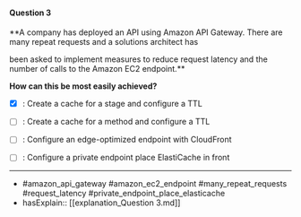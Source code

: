 #### Question  3

**A company has deployed an API using Amazon API Gateway. There are many repeat requests and a solutions architect has

been asked to implement measures to reduce request latency and the number of calls to the Amazon EC2 endpoint.**

**How can this be most easily achieved?**

- [x] :  Create a cache for a stage and configure a TTL

- [ ] :  Create a cache for a method and configure a TTL

- [ ] :  Configure an edge-optimized endpoint with CloudFront

- [ ] :  Configure a private endpoint place ElastiCache in front

----

- #amazon_api_gateway #amazon_ec2_endpoint #many_repeat_requests #request_latency #private_endpoint_place_elasticache
- hasExplain:: [[explanation_Question  3.md]]
